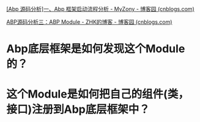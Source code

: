 [[Abp 源码分析]一、Abp 框架启动流程分析 - MyZony - 博客园 (cnblogs.com)](https://www.cnblogs.com/myzony/p/9186838.html)

[ABP源码分析三：ABP Module - ZHK的博客 - 博客园 (cnblogs.com)](https://www.cnblogs.com/1zhk/p/5281458.html)

# Abp底层框架是如何发现这个Module的？

# 这个Module是如何把自己的组件(类，接口)注册到Abp底层框架中？
